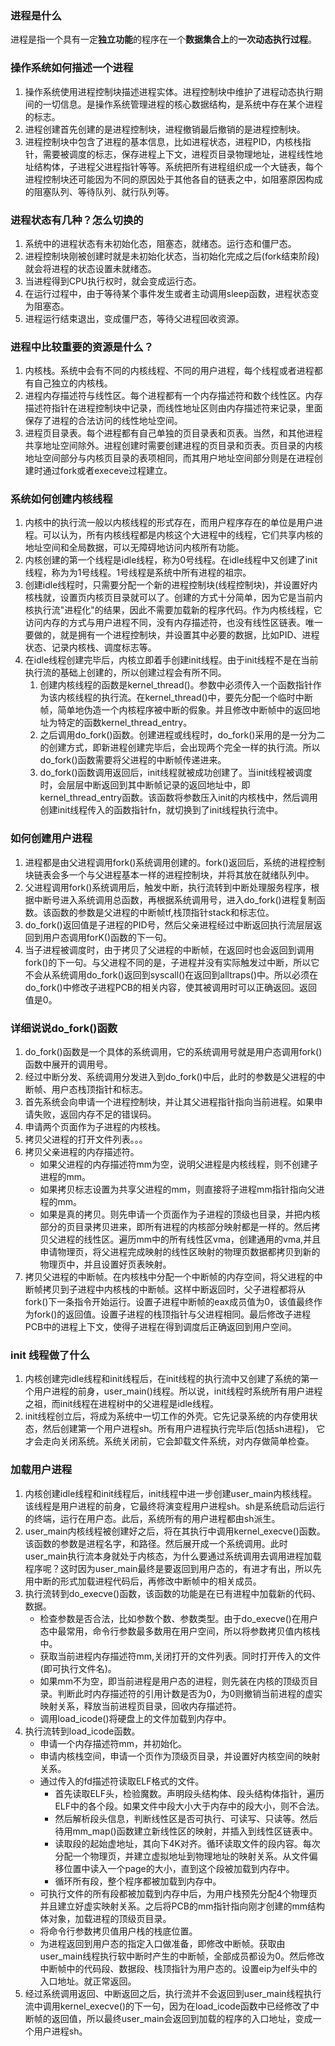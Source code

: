 ### 进程是什么
进程是指一个具有一定**独立功能**的程序在一个**数据集合上**的**一次动态执行过程**。

### 操作系统如何描述一个进程
1. 操作系统使用进程控制块描述进程实体。进程控制块中维护了进程动态执行期间的一切信息。是操作系统管理进程的核心数据结构，是系统中存在某个进程的标志。
2. 进程创建首先创建的是进程控制块，进程撤销最后撤销的是进程控制块。
3. 进程控制块中包含了进程的基本信息，比如进程状态，进程PID，内核栈指针，需要被调度的标志，保存进程上下文，进程页目录物理地址，进程线性地址结构体，子进程父进程指针等等。系统把所有进程组织成一个大链表，每个进程控制块还可能因为不同的原因处于其他各自的链表之中，如阻塞原因构成的阻塞队列、等待队列、就行队列等。

### 进程状态有几种？怎么切换的
1. 系统中的进程状态有未初始化态，阻塞态，就绪态。运行态和僵尸态。
2. 进程控制块刚被创建时就是未初始化状态，当初始化完成之后(fork结束阶段)就会将进程的状态设置未就绪态。
3. 当进程得到CPU执行权时，就会变成运行态。
4. 在运行过程中，由于等待某个事件发生或者主动调用sleep函数，进程状态变为阻塞态。
5. 进程运行结束退出，变成僵尸态，等待父进程回收资源。

### 进程中比较重要的资源是什么？
1. 内核栈。系统中会有不同的内核线程、不同的用户进程，每个线程或者进程都有自己独立的内核栈。
2. 进程内存描述符与线性区。每个进程都有一个内存描述符和数个线性区。内存描述符指针在进程控制块中记录，而线性地址区则由内存描述符来记录，里面保存了进程的合法访问的线性地址空间。
3. 进程页目录表。每个进程都有自己单独的页目录表和页表。当然，和其他进程共享地址空间除外。进程创建时需要创建进程的页目录和页表。页目录的内核地址空间部分与内核页目录的表项相同，而其用户地址空间部分则是在进程创建时通过fork或者execeve过程建立。

### 系统如何创建内核线程
1. 内核中的执行流一般以内核线程的形式存在，而用户程序存在的单位是用户进程。可以认为，所有内核线程都是内核这个大进程中的线程，它们共享内核的地址空间和全局数据，可以无障碍地访问内核所有功能。
2. 内核创建的第一个线程是idle线程，称为0号线程。在idle线程中又创建了init线程，称为为1号线程。1号线程是系统中所有进程的祖宗。
3. 创建idle线程时，只需要分配一个新的进程控制块(线程控制块)，并设置好内核栈就，设置页内核页目录就可以了。创建的方式十分简单，因为它是当前内核执行流"进程化"的结果，因此不需要加载新的程序代码。作为内核线程，它访问内存的方式与用户进程不同，没有内存描述符，也没有线性区链表。唯一要做的，就是拥有一个进程控制块，并设置其中必要的数据，比如PID、进程状态、记录内核栈、调度标志等。
4. 在idle线程创建完毕后，内核立即着手创建init线程。由于init线程不是在当前执行流的基础上创建的，所以创建过程会有所不同。
   1. 创建内核线程的函数是kernel_thread()。参数中必须传入一个函数指针作为该内核线程的执行流。在kernel_thread()中，要先分配一个临时中断帧，简单地伪造一个内核程序被中断的假象。并且修改中断帧中的返回地址为特定的函数kernel_thread_entry。
   2. 之后调用do_fork()函数。创建进程或线程时，do_fork()采用的是一分为二的创建方式，即新进程创建完毕后，会出现两个完全一样的执行流。所以do_fork()函数需要将父进程的中断帧传递进来。
   3. do_fork()函数调用返回后，init线程就被成功创建了。当init线程被调度时，会层层中断返回到其中断帧记录的返回地址中，即kernel_thread_entry函数。该函数将参数压入init的内核栈中，然后调用创建init线程传入的函数指针fn，就切换到了init线程执行流中。


### 如何创建用户进程
1. 进程都是由父进程调用fork()系统调用创建的。fork()返回后，系统的进程控制块链表会多一个与父进程基本一样的进程控制块，并将其放在就绪队列中。
2. 父进程调用fork()系统调用后，触发中断，执行流转到中断处理服务程序，根据中断号进入系统调用总函数，再根据系统调用号，进入do_fork()进程复制函数。该函数的参数是父进程的中断帧tf,栈顶指针stack和标志位。
3. do_fork()返回值是子进程的PID号，然后父亲进程经过中断返回执行流层层返回到用户态调用forK()函数的下一句。
4. 当子进程被调度时，由于拷贝了父进程的中断帧，在返回时也会返回到调用fork()的下一句。与父进程不同的是，子进程并没有实际触发过中断，所以它不会从系统调用do_fork()返回到syscall()在返回到alltraps()中。所以必须在do_fork()中修改子进程PCB的相关内容，使其被调用时可以正确返回。返回值是0。


### 详细说说do_fork()函数
1. do_fork()函数是一个具体的系统调用，它的系统调用号就是用户态调用fork()函数中展开的调用号。
2. 经过中断分发、系统调用分发进入到do_fork()中后，此时的参数是父进程的中断帧、用户态栈顶指针和标志。
3. 首先系统会向申请一个进程控制块，并让其父进程指针指向当前进程。如果申请失败，返回内存不足的错误码。
4. 申请两个页面作为子进程的内核栈。
5. 拷贝父进程的打开文件列表。。。
6. 拷贝父亲进程的内存描述符。
   - 如果父进程的内存描述符mm为空，说明父进程是内核线程，则不创建子进程的mm。
   - 如果拷贝标志设置为共享父进程的mm，则直接将子进程mm指针指向父进程的mm。
   - 如果是真的拷贝。则先申请一个页面作为子进程的顶级也目录，并把内核部分的页目录拷贝进来，即所有进程的内核部分映射都是一样的。然后拷贝父进程的线性区。遍历mm中的所有线性区vma，创建通用的vma,并且申请物理页，将父进程完成映射的线性区映射的物理页数据都拷贝到新的物理页中，并且设置好页表映射。
7. 拷贝父进程的中断帧。在内核栈中分配一个中断帧的内存空间，将父进程的中断帧拷贝到子进程中内核栈的中断帧。这样中断返回时，父子进程都将从fork()下一条指令开始运行。设置子进程中断帧的eax成员值为0，该值最终作为fork()的返回值。设置子进程的栈顶指针与父进程相同。最后修改子进程PCB中的进程上下文，使得子进程在得到调度后正确返回到用户空间。

### init 线程做了什么
1. 内核创建完idle线程和init线程后，在init线程的执行流中又创建了系统的第一个用户进程的前身，user_main()线程。所以说，init线程时系统所有用户进程之祖，而init线程在进程树中的父进程是idle线程。
2. init线程创立后，将成为系统中一切工作的外壳。它先记录系统的内存使用状态，然后创建第一个用户进程sh。所有用户进程执行完毕后(包括sh进程)， 它才会走向关闭系统。系统关闭前，它会卸载文件系统，对内存做简单检查。

### 加载用户进程
1. 内核创建idle线程和init线程后，init线程中进一步创建user_main内核线程。该线程是用户进程的前身，它最终将演变程用户进程sh。sh是系统启动后运行的终端，运行在用户态。此后，系统所有的用户进程都由sh派生。
2. user_main内核线程被创建好之后，将在其执行中调用kernel_execve()函数。该函数的参数是进程名字，和路径。然后展开成一个系统调用。此时user_main执行流本身就处于内核态，为什么要通过系统调用去调用进程加载程序呢？这时因为user_main最终是要返回到用户态的，有进才有出，所以先用中断的形式加载进程代码后，再修改中断帧中的相关成员。
3. 执行流转到do_execve()函数，该函数的功能是在已有进程中加载新的代码、数据。
   - 检查参数是否合法，比如参数个数、参数类型。由于do_execve()在用户态中最常用，命令行参数最多数用在用户空间，所以将参数拷贝值内核栈中。
   - 获取当前进程内存描述符mm,关闭打开的文件列表。同时打开传入的文件(即可执行文件名)。
   - 如果mm不为空，即当前进程是用户态的进程，则先装在内核的顶级页目录。判断此时内存描述符的引用计数是否为0，为0则撤销当前进程的虚实映射关系，释放当前进程页目录，回收内存描述符。
   - 调用load_icode()将硬盘上的文件加载到内存中。
4. 执行流转到load_icode函数。
   - 申请一个内存描述符mm，并初始化。
   - 申请内核栈空间，申请一个页作为顶级页目录，并设置好内核空间的映射关系。
   - 通过传入的fd描述符读取ELF格式的文件。
      - 首先读取ELF头，检验魔数。声明段头结构体、段头结构体指针，遍历ELF中的各个段。如果文件中段大小大于内存中的段大小，则不合法。
      - 然后解析段头信息，判断线性区是否可执行、可读写、只读等。然后待用mm_map()函数建立新线性区的映射，并插入到线性区链表中。
      - 读取段的起始虚地址，其向下4K对齐。循环读取文件的段内容。每次分配一个物理页，并建立虚拟地址到物理地址的映射关系。从文件偏移位置中读入一个page的大小，直到这个段被加载到内存中。
      - 循环所有段，整个程序都被加载到内存中。
   - 可执行文件的所有段都被加载到内存中后，为用户栈预先分配4个物理页并且建立好虚实映射关系。之后将PCB的mm指针指向刚才创建的mm结构体对象，加载进程的顶级页目录。
   - 将命令行参数拷贝值用户栈的栈底位置。
   - 为进程返回到用户态的指定入口做准备，即修改中断帧。获取由user_main线程执行软中断时产生的中断帧，全部成员都设为0。然后修改中断帧中的代码段、数据段、栈顶指针为用户态的。设置eip为elf头中的入口地址。就正常返回。
5. 经过系统调用返回、中断返回之后，执行流并不会返回到user_main线程执行流中调用kernel_execve()的下一句，因为在load_icode函数中已经修改了中断帧的返回值，所以最终user_main会返回到加载的程序的入口地址，变成一个用户进程sh。